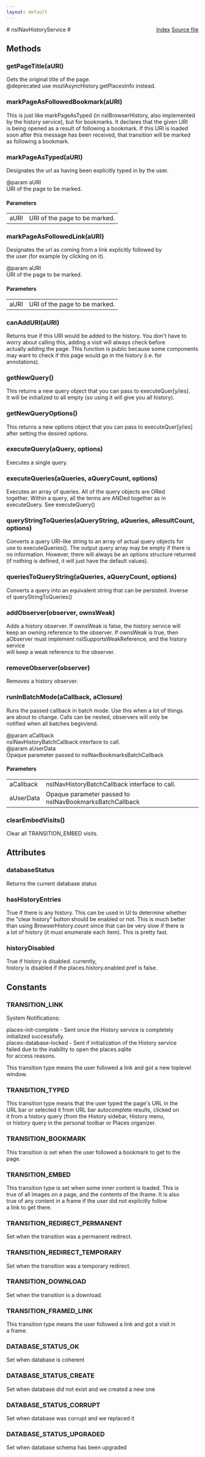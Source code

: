 ```yaml
---
layout: default
---
```

<div class='links' style='float:right'><a href="../index.html">Index</a>
<a href="http://dxr.mozilla.org/mozilla-central/source/toolkit/components/places/nsINavHistoryService.idl">Source file</a>
</div>
# nsINavHistoryService #

## Methods ##

### getPageTitle(aURI) ###
  
Gets the original title of the page.  
@deprecated use mozIAsyncHistory.getPlacesInfo instead.  
  

### markPageAsFollowedBookmark(aURI) ###
  
This is just like markPageAsTyped (in nsIBrowserHistory, also implemented  
by the history service), but for bookmarks. It declares that the given URI  
is being opened as a result of following a bookmark. If this URI is loaded  
soon after this message has been received, that transition will be marked  
as following a bookmark.  
  

### markPageAsTyped(aURI) ###
  
Designates the url as having been explicitly typed in by the user.  
  
@param aURI  
       URI of the page to be marked.  
  

#### Parameters ####

<table>

<tr>
<td>aURI</td>
<td>       URI of the page to be marked.  
</td>
</tr>

</table>

### markPageAsFollowedLink(aURI) ###
  
Designates the url as coming from a link explicitly followed by  
the user (for example by clicking on it).  
  
@param aURI  
       URI of the page to be marked.  
  

#### Parameters ####

<table>

<tr>
<td>aURI</td>
<td>       URI of the page to be marked.  
</td>
</tr>

</table>

### canAddURI(aURI) ###
  
Returns true if this URI would be added to the history. You don't have to  
worry about calling this, adding a visit will always check before  
actually adding the page. This function is public because some components  
may want to check if this page would go in the history (i.e. for  
annotations).  
  

### getNewQuery() ###
  
This returns a new query object that you can pass to executeQuer[y/ies].  
It will be initialized to all empty (so using it will give you all history).  
  

### getNewQueryOptions() ###
  
This returns a new options object that you can pass to executeQuer[y/ies]  
after setting the desired options.  
  

### executeQuery(aQuery, options) ###
  
Executes a single query.  
  

### executeQueries(aQueries, aQueryCount, options) ###
  
Executes an array of queries. All of the query objects are ORed  
together. Within a query, all the terms are ANDed together as in  
executeQuery. See executeQuery()  
  

### queryStringToQueries(aQueryString, aQueries, aResultCount, options) ###
  
Converts a query URI-like string to an array of actual query objects for  
use to executeQueries(). The output query array may be empty if there is  
no information. However, there will always be an options structure returned  
(if nothing is defined, it will just have the default values).  
  

### queriesToQueryString(aQueries, aQueryCount, options) ###
  
Converts a query into an equivalent string that can be persisted. Inverse  
of queryStringToQueries()  
  

### addObserver(observer, ownsWeak) ###
  
Adds a history observer. If ownsWeak is false, the history service will  
keep an owning reference to the observer.  If ownsWeak is true, then  
aObserver must implement nsISupportsWeakReference, and the history service  
will keep a weak reference to the observer.  
  

### removeObserver(observer) ###
  
Removes a history observer.  
  

### runInBatchMode(aCallback, aClosure) ###
  
Runs the passed callback in batch mode. Use this when a lot of things  
are about to change. Calls can be nested, observers will only be  
notified when all batches begin/end.  
  
@param aCallback  
       nsINavHistoryBatchCallback interface to call.  
@param aUserData  
       Opaque parameter passed to nsINavBookmarksBatchCallback  
  

#### Parameters ####

<table>

<tr>
<td>aCallback</td>
<td>       nsINavHistoryBatchCallback interface to call.  
</td>
</tr>

<tr>
<td>aUserData</td>
<td>       Opaque parameter passed to nsINavBookmarksBatchCallback  
</td>
</tr>

</table>

### clearEmbedVisits() ###
  
Clear all TRANSITION_EMBED visits.  
  

## Attributes ##

### databaseStatus ###
  
Returns the current database status  
  

### hasHistoryEntries ###
  
True if there is any history. This can be used in UI to determine whether  
the "clear history" button should be enabled or not. This is much better  
than using BrowserHistory.count since that can be very slow if there is  
a lot of history (it must enumerate each item). This is pretty fast.  
  

### historyDisabled ###
   
True if history is disabled. currently,   
history is disabled if the places.history.enabled pref is false.  
  

## Constants ##

### TRANSITION_LINK ###
  
System Notifications:  
  
places-init-complete - Sent once the History service is completely  
                       initialized successfully.  
places-database-locked - Sent if initialization of the History service  
                         failed due to the inability to open the places.sqlite  
                         for access reasons.  
  
  
This transition type means the user followed a link and got a new toplevel  
window.  
  

### TRANSITION_TYPED ###
  
This transition type means that the user typed the page's URL in the  
URL bar or selected it from URL bar autocomplete results, clicked on  
it from a history query (from the History sidebar, History menu,   
or history query in the personal toolbar or Places organizer.  
  

### TRANSITION_BOOKMARK ###
  
This transition is set when the user followed a bookmark to get to the  
page.  
  

### TRANSITION_EMBED ###
  
This transition type is set when some inner content is loaded. This is  
true of all images on a page, and the contents of the iframe. It is also  
true of any content in a frame if the user did not explicitly follow  
a link to get there.  
  

### TRANSITION_REDIRECT_PERMANENT ###
  
Set when the transition was a permanent redirect.  
  

### TRANSITION_REDIRECT_TEMPORARY ###
  
Set when the transition was a temporary redirect.  
  

### TRANSITION_DOWNLOAD ###
  
Set when the transition is a download.  
  

### TRANSITION_FRAMED_LINK ###
  
This transition type means the user followed a link and got a visit in  
a frame.  
  

### DATABASE_STATUS_OK ###
  
Set when database is coherent  
  

### DATABASE_STATUS_CREATE ###
  
Set when database did not exist and we created a new one  
  

### DATABASE_STATUS_CORRUPT ###
  
Set when database was corrupt and we replaced it  
  

### DATABASE_STATUS_UPGRADED ###
  
Set when database schema has been upgraded  
  
